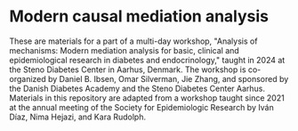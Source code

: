 # Modern causal mediation analysis

These are materials for a part of a multi-day workshop, "Analysis of mechanisms:
Modern mediation analysis for basic, clinical and epidemiological research in
diabetes and endocrinology," taught in 2024 at the Steno Diabetes Center in
Aarhus, Denmark. The workshop is co-organized by Daniel B. Ibsen, Omar
Silverman, Jie Zhang, and sponsored by the Danish Diabetes Academy and the
Steno Diabetes Center Aarhus. Materials in this repository are adapted from a
workshop taught since 2021 at the annual meeting of the Society for
Epidemiologic Research by Iván Díaz, Nima Hejazi, and Kara Rudolph.

